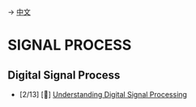 -> [中文](/SKILLSETS/SIGNAL_PROCESS/signalprocess-cn.md)

# SIGNAL PROCESS
## Digital Signal Process
- [2/13] [📗] [Understanding Digital Signal Processing](https://learning.oreilly.com/library/view/understanding-digital-signal/9780137028450/)